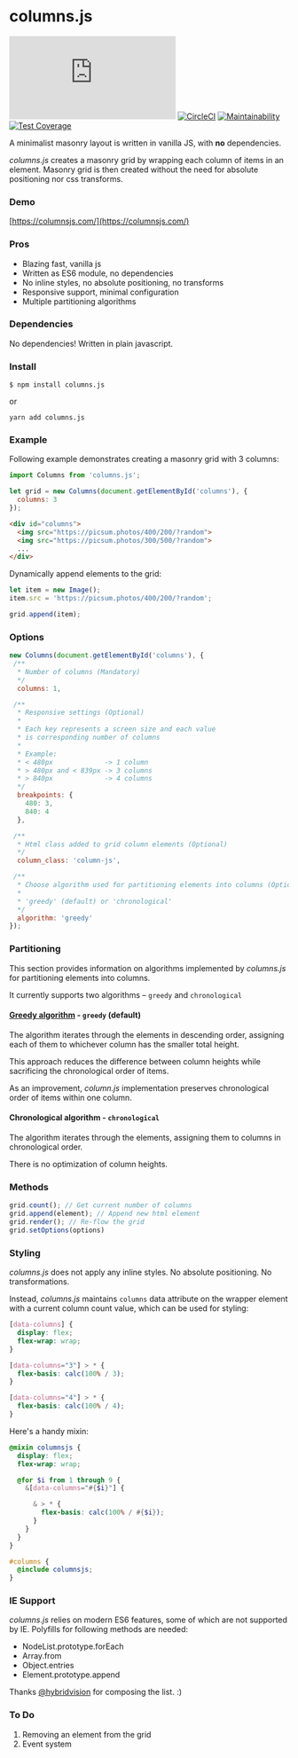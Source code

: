 # columns.js

![npm](https://img.shields.io/npm/v/columns.js)
[![CircleCI](https://circleci.com/gh/mladenilic/columns.js.svg?style=svg)](https://circleci.com/gh/mladenilic/columns.js)
[![Maintainability](https://api.codeclimate.com/v1/badges/bfd6aa1fac5d281bf4a5/maintainability)](https://codeclimate.com/github/mladenilic/columns.js/maintainability)
[![Test Coverage](https://api.codeclimate.com/v1/badges/bfd6aa1fac5d281bf4a5/test_coverage)](https://codeclimate.com/github/mladenilic/columns.js/test_coverage)

A minimalist masonry layout is written in vanilla JS, with **no** dependencies.

*columns.js* creates a masonry grid by wrapping each column of items in an element. Masonry grid is then created without the need for absolute positioning nor css transforms.

### Demo

[https://columnsjs.com/](https://columnsjs.com/)

### Pros

* Blazing fast, vanilla js
* Written as ES6 module, no dependencies
* No inline styles, no absolute positioning, no transforms
* Responsive support, minimal configuration
* Multiple partitioning algorithms

### Dependencies

No dependencies! Written in plain javascript.

### Install

```
$ npm install columns.js
```

or

```
yarn add columns.js
```

### Example

Following example demonstrates creating a masonry grid with 3 columns:
```js
import Columns from 'columns.js';

let grid = new Columns(document.getElementById('columns'), {
  columns: 3
});
```

```html
<div id="columns">
  <img src="https://picsum.photos/400/200/?random">
  <img src="https://picsum.photos/300/500/?random">
  ...
</div>
```

Dynamically append elements to the grid:
```js
let item = new Image();
item.src = 'https://picsum.photos/400/200/?random';

grid.append(item);
```

### Options
```js
new Columns(document.getElementById('columns'), {
 /**
  * Number of columns (Mandatory)
  */
  columns: 1,

 /**
  * Responsive settings (Optional)
  *
  * Each key represents a screen size and each value
  * is corresponding number of columns
  *
  * Example:
  * < 480px             -> 1 column
  * > 480px and < 839px -> 3 columns
  * > 840px             -> 4 columns
  */
  breakpoints: {
    480: 3,
    840: 4
  },

 /**
  * Html class added to grid column elements (Optional)
  */
  column_class: 'column-js',

 /**
  * Choose algorithm used for partitioning elements into columns (Optional)
  *
  * 'greedy' (default) or 'chronological'
  */
  algorithm: 'greedy'
});

```

### Partitioning

This section provides information on algorithms implemented by *columns.js* for partitioning elements into columns.

It currently supports two algorithms – `greedy` and `chronological`

#### [Greedy algorithm](https://en.wikipedia.org/wiki/Partition_problem#The_greedy_algorithm) - `greedy` (default)
The algorithm iterates through the elements in descending order, assigning each of them to whichever column has the smaller total height.

This approach reduces the difference between column heights while sacrificing the chronological order of items.

As an improvement, *column.js* implementation preserves chronological order of items within one column.

#### Chronological algorithm - `chronological`
The algorithm iterates through the elements, assigning them to columns in chronological order.

There is no optimization of column heights.

### Methods
```js
grid.count(); // Get current number of columns
grid.append(element); // Append new html element
grid.render(); // Re-flow the grid
grid.setOptions(options)
```

### Styling
*columns.js* does not apply any inline styles. No absolute positioning. No transformations.

Instead, *columns.js* maintains `columns` data attribute on the wrapper element with a current column count value, which can be used for styling:

```css
[data-columns] {
  display: flex;
  flex-wrap: wrap;
}

[data-columns="3"] > * {
  flex-basis: calc(100% / 3);
}

[data-columns="4"] > * {
  flex-basis: calc(100% / 4);
}
```

Here's a handy mixin:
```scss
@mixin columnsjs {
  display: flex;
  flex-wrap: wrap;

  @for $i from 1 through 9 {
    &[data-columns="#{$i}"] {

      & > * {
        flex-basis: calc(100% / #{$i});
      }
    }
  }
}

#columns {
  @include columnsjs;
}
```

### IE Support
*columns.js* relies on modern ES6 features, some of which are not supported by IE. Polyfills for following methods are needed:
- NodeList.prototype.forEach
- Array.from
- Object.entries
- Element.prototype.append

Thanks [@hybridvision](https://github.com/hybridvision) for composing the list. :)

### To Do
1. Removing an element from the grid
2. Event system
